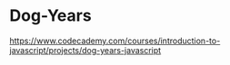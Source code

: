 # Dog-Years
https://www.codecademy.com/courses/introduction-to-javascript/projects/dog-years-javascript
